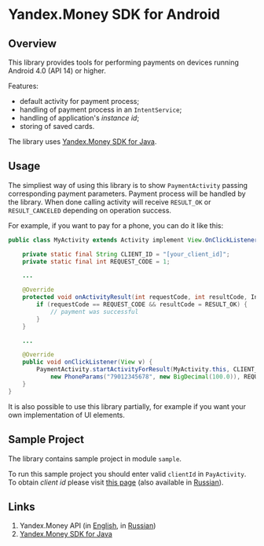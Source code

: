 # Yandex.Money SDK for Android

## Overview

This library provides tools for performing payments on devices running Android 4.0 (API 14) or higher.

Features:

* default activity for payment process;
* handling of payment process in an `IntentService`;
* handling of application's *instance id*;
* storing of saved cards.

The library uses [Yandex.Money SDK for Java][1].

## Usage

The simpliest way of using this library is to show `PaymentActivity` passing corresponding payment parameters. Payment process will be handled by the library. When done calling activity will receive `RESULT_OK` or `RESULT_CANCELED` depending on operation success.

For example, if you want to pay for a phone, you can do it like this:

```Java
public class MyActivity extends Activity implement View.OnClickListener {

	private static final String CLIENT_ID = "[your_client_id]";
	private static final int REQUEST_CODE = 1;

	...

	@Override
    protected void onActivityResult(int requestCode, int resultCode, Intent data) {
    	if (requestCode == REQUEST_CODE && resultCode = RESULT_OK) {
    		// payment was successful
    	}
    }

    ...

	@Override
	public void onClickListener(View v) {
		PaymentActivity.startActivityForResult(MyActivity.this, CLIENT_ID,
			new PhoneParams("79012345678", new BigDecimal(100.0)), REQUEST_CODE);
	}
}
```

It is also possible to use this library partially, for example if you want your own implementation of UI elements.

## Sample Project

The library contains sample project in module `sample`.

To run this sample project you should enter valid `clientId` in `PayActivity`. To obtain *client id* please visit [this page][2] (also available in [Russian][3]).

## Links

1. Yandex.Money API (in [English][4], in [Russian][5])
2. [Yandex.Money SDK for Java][1]

[1]: https://github.com/yandex-money/yandex-money-sdk-java
[2]: http://api.yandex.com/money/doc/dg/tasks/register-client.xml
[3]: http://api.yandex.ru/money/doc/dg/tasks/register-client.xml
[4]: http://api.yandex.com/money/
[5]: http://api.yandex.ru/money/
